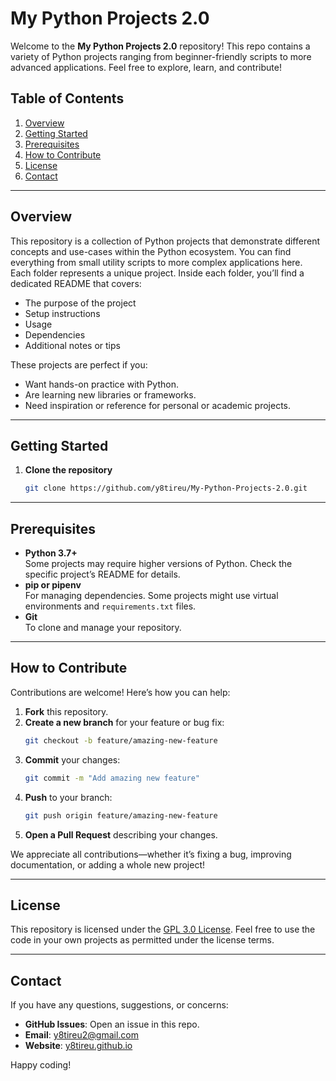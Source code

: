 # My Python Projects 2.0

Welcome to the **My Python Projects 2.0** repository! This repo contains a variety of Python projects ranging from beginner-friendly scripts to more advanced applications. Feel free to explore, learn, and contribute!

## Table of Contents

1. [Overview](#overview)  
2. [Getting Started](#getting-started)  
3. [Prerequisites](#prerequisites)  
4. [How to Contribute](#how-to-contribute)  
5. [License](#license)  
6. [Contact](#contact)

---

## Overview

This repository is a collection of Python projects that demonstrate different concepts and use-cases within the Python ecosystem. You can find everything from small utility scripts to more complex applications here. Each folder represents a unique project. Inside each folder, you’ll find a dedicated README that covers:

- The purpose of the project  
- Setup instructions  
- Usage  
- Dependencies  
- Additional notes or tips  

These projects are perfect if you:

- Want hands-on practice with Python.  
- Are learning new libraries or frameworks.  
- Need inspiration or reference for personal or academic projects.  

---

## Getting Started

1. **Clone the repository**  
   ```bash
   git clone https://github.com/y8tireu/My-Python-Projects-2.0.git
   ```
---

## Prerequisites

- **Python 3.7+**  
  Some projects may require higher versions of Python. Check the specific project’s README for details.  
- **pip or pipenv**  
  For managing dependencies. Some projects might use virtual environments and `requirements.txt` files.  
- **Git**  
  To clone and manage your repository.

---

## How to Contribute

Contributions are welcome! Here’s how you can help:

1. **Fork** this repository.  
2. **Create a new branch** for your feature or bug fix:
   ```bash
   git checkout -b feature/amazing-new-feature
   ```
3. **Commit** your changes:
   ```bash
   git commit -m "Add amazing new feature"
   ```
4. **Push** to your branch:
   ```bash
   git push origin feature/amazing-new-feature
   ```
5. **Open a Pull Request** describing your changes.

We appreciate all contributions—whether it’s fixing a bug, improving documentation, or adding a whole new project!

---

## License

This repository is licensed under the [GPL 3.0 License](LICENSE). Feel free to use the code in your own projects as permitted under the license terms.

---

## Contact

If you have any questions, suggestions, or concerns:

- **GitHub Issues**: Open an issue in this repo.  
- **Email**: [y8tireu2@gmail.com](mailto:y8tireu2@gmail.com)
- **Website**: [y8tireu.github.io](https://y8tireu.github.io)


Happy coding!

